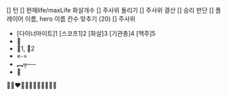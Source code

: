 
[] 턴
[] 현재life/maxLife 화살개수 
[] 주사위 돌리기
[] 주사위 결산
[] 승리 판단
[] 플레이어 이름, hero 이름 칸수 맞추기 (20)
[] 주사위
- [다이너마이트]1 [스코프1]2 [화살]3 [기관총]4 [맥주]5
- 🧨 
- 🎯1, 🎯2
- «-=
- ︻╤──
- 🍺

🧡🖤❤💛💜💔💗💖💝💟💓💗